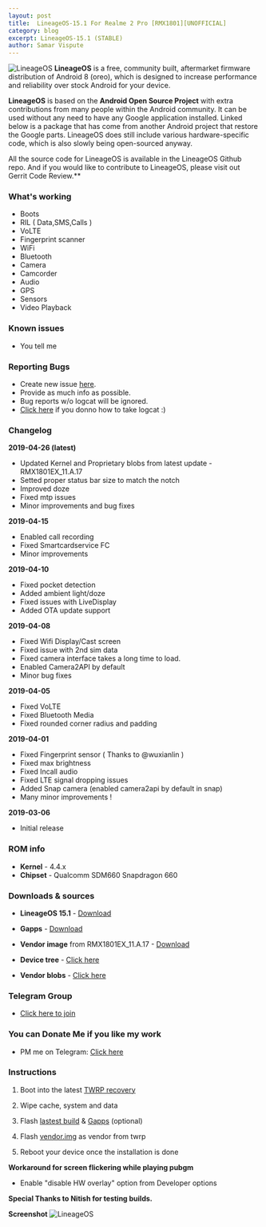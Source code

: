 ```yaml
---
layout: post
title:  LineageOS-15.1 For Realme 2 Pro [RMX1801][UNOFFICIAL]
category: blog
excerpt: LineageOS-15.1 (STABLE)
author: Samar Vispute
---
```


![LineageOS](http://samarv-121.github.io/images/lineageos.png)
**LineageOS** is a free, community built, aftermarket firmware distribution of Android 8 (oreo), which is designed to increase performance and reliability over stock Android for your device.

**LineageOS** is based on the **Android Open Source Project** with extra contributions from many people within the Android community. It can be used without any need to have any Google application installed. Linked below is a package that has come from another Android project that restore the Google parts. LineageOS does still include various hardware-specific code, which is also slowly being open-sourced anyway.

All the source code for LineageOS is available in the LineageOS Github repo. And if you would like to contribute to LineageOS, please visit out Gerrit Code Review.**

### What's working
* Boots
* RIL ( Data,SMS,Calls )
* VoLTE
* Fingerprint scanner
* WiFi
* Bluetooth
* Camera
* Camcorder
* Audio
* GPS
* Sensors
* Video Playback

### Known issues
* You tell me 

### Reporting Bugs
* Create new issue [here](https://github.com/SamarV-121/android_device_oppo_RMX1801/issues).
* Provide as much info as possible.
* Bug reports w/o logcat will be ignored.
* [Click here](https://forum.xda-developers.com/showthread.php?t=2774386) if you donno how to take logcat :)

### Changelog
**2019-04-26 (latest)**
* Updated Kernel and Proprietary blobs from latest update - RMX1801EX_11.A.17
* Setted proper status bar size to match the notch
* Improved doze
* Fixed mtp issues
* Minor improvements and bug fixes

**2019-04-15**
* Enabled call recording
* Fixed Smartcardservice FC
* Minor improvements

**2019-04-10**
* Fixed pocket detection
* Added ambient light/doze
* Fixed issues with LiveDisplay
* Added OTA update support

**2019-04-08**
* Fixed Wifi Display/Cast screen
* Fixed issue with 2nd sim data 
* Fixed camera interface takes a long time to load.
* Enabled Camera2API by default
* Minor bug fixes

**2019-04-05**
* Fixed VoLTE 
* Fixed Bluetooth Media 
* Fixed rounded corner radius and padding

**2019-04-01**
* Fixed Fingerprint sensor ( Thanks to @wuxianlin )
* Fixed max brightness
* Fixed Incall audio
* Fixed LTE signal dropping issues
* Added Snap camera (enabled camera2api by default in snap)
* Many minor improvements !

**2019-03-06**
* Initial release

### ROM info
* **Kernel** - 4.4.x
* **Chipset** - Qualcomm SDM660 Snapdragon 660

### Downloads & sources
* **LineageOS 15.1** - [Download](https://www.androidfilehost.com/?fid=1395089523397958509)
* **Gapps** - [Download](http://opengapps.org)
* **Vendor image** from RMX1801EX_11.A.17 - [Download](https://drive.google.com/file/d/1YeIXw2-be6AolEQSHdBFmiGQtMcFkdqr)

* **Device tree** - [Click here](https://github.com/SamarV-121/android_device_oppo_RMX1801)
* **Vendor blobs** - [Click here](https://github.com/SamarV-121/proprietary_vendor_oppo)

### Telegram Group
* [Click here to join](https://web.telegram.org/#/im?p=@realme2proXDA)

### You can Donate Me if you like my work
* PM me on Telegram: [Click here](https://web.telegram.org/#/im?p=@SamarV121)

### Instructions
1) Boot into the latest [TWRP recovery](https://samarv-121.github.io/twrp-3.2.3-RMX1801)

2) Wipe cache, system and data

3) Flash [lastest build](https://www.androidfilehost.com/?fid=1395089523397958509) & [Gapps](http://opengapps.org) (optional)

4) Flash [vendor.img](https://drive.google.com/file/d/1YeIXw2-be6AolEQSHdBFmiGQtMcFkdqr) as vendor from twrp

5) Reboot your device once the installation is done

**Workaround for screen flickering while playing pubgm**
- Enable "disable HW overlay" option from Developer options

**Special Thanks to Nitish for testing builds.**

**Screenshot**
![LineageOS](https://i.imgur.com/JcL83fC.jpg)

